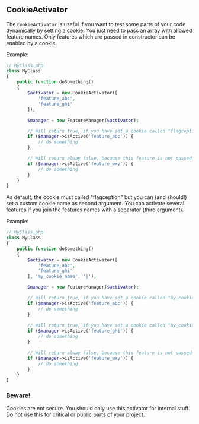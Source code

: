 CookieActivator
-------------------------
The `CookieActivator` is useful if you want to test some parts of your code dynamically by setting a cookie. 
You just need to pass an array with allowed feature names. Only features which are passed in constructor can be enabled
by a cookie. 

Example:

```php
// MyClass.php
class MyClass
{
    public function doSomething()
    {
        $activator = new CookieActivator([
            'feature_abc',
            'feature_ghi'
        ]);

        $manager = new FeatureManager($activator);

        // Will return true, if you have set a cookie called "flagception" with value "feature_abc")
        if ($manager->isActive('feature_abc')) {
            // do something
        }

        // Will return alway false, because this feature is not passed to cookie activator
        if ($manager->isActive('feature_wxy')) {
            // do something
        }
    }
}
```

As default, the cookie must called "flagception" but you can (and should!) set a custom cookie name as second argument.
You can activate several features if you join the features names with a separator (third argument).

Example:

 ```php
 // MyClass.php
 class MyClass
 {
     public function doSomething()
     {
         $activator = new CookieActivator([
             'feature_abc',
             'feature_ghi'
         ], 'my_cookie_name', '|');
 
         $manager = new FeatureManager($activator);
 
         // Will return true, if you have set a cookie called "my_cookie_name" with value "feature_abc|feature_ghi")
         if ($manager->isActive('feature_abc')) {
             // do something
         }
         
         // Will return true, if you have set a cookie called "my_cookie_name" with value "feature_abc|feature_ghi")
         if ($manager->isActive('feature_ghi')) {
             // do something
         }
 
         // Will return alway false, because this feature is not passed to cookie activator
         if ($manager->isActive('feature_wxy')) {
             // do something
         }
     }
 }
 ```
 
 ### Beware!
 Cookies are not secure. You should only use this activator for internal stuff. Do not use this for critical or public parts
 of your project.